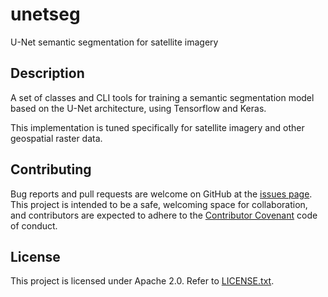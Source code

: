 # unetseg

U-Net semantic segmentation for satellite imagery


## Description

A set of classes and CLI tools for training a semantic segmentation model based
on the U-Net architecture, using Tensorflow and Keras.

This implementation is tuned specifically for satellite imagery and other
geospatial raster data.

## Contributing

Bug reports and pull requests are welcome on GitHub at the [issues
page](https://github.com/dymaxionlabs/unetseg). This project is intended to be
a safe, welcoming space for collaboration, and contributors are expected to
adhere to the [Contributor Covenant](http://contributor-covenant.org) code of
conduct.

## License

This project is licensed under Apache 2.0. Refer to [LICENSE.txt](LICENSE.txt).
